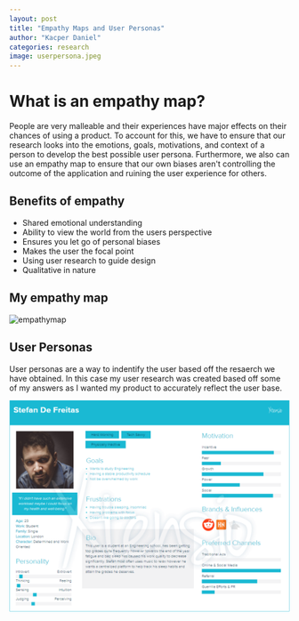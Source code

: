 ```yaml
---
layout: post
title: "Empathy Maps and User Personas"
author: "Kacper Daniel"
categories: research
image: userpersona.jpeg
---
```


# What is an empathy map?

People are very malleable and their experiences have major effects on their chances of using a product. To account for this, we have to ensure that our research looks into the emotions, goals, motivations, and context of a person to develop the best possible user persona. Furthermore, we also can use an empathy map to ensure that our own biases aren't controlling the outcome of the application and ruining the user experience for others.

## Benefits of empathy
* Shared emotional understanding
* Ability to view the world from the users perspective
* Ensures you let go of personal biases
* Makes the user the focal point
* Using user research to guide design
* Qualitative in nature


## My empathy map
![empathymap](/assets/img/empathymap.png)


## User Personas
User personas are a way to indentify the user based off the resaerch we have obtained. In this case my user research was created based off some of my answers as I wanted my product to accurately reflect the user base.

![user_research](/assets/img/myuserresearch.png)